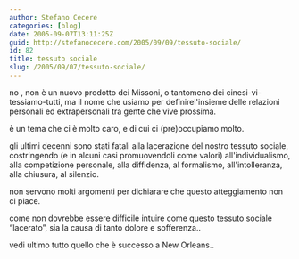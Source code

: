 ```yaml
---
author: Stefano Cecere
categories: [blog]
date: 2005-09-07T13:11:25Z
guid: http://stefanocecere.com/2005/09/09/tessuto-sociale/
id: 82
title: tessuto sociale
slug: /2005/09/07/tessuto-sociale/
---
```


no , non è un nuovo prodotto dei Missoni, o tantomeno dei cinesi-vi-tessiamo-tutti, ma il nome che usiamo per definirel'insieme delle relazioni personali ed extrapersonali tra gente che vive prossima.

è un tema che ci è molto caro, e di cui ci (pre)occupiamo molto.

gli ultimi decenni sono stati fatali alla lacerazione del nostro tessuto sociale, costringendo (e in alcuni casi promuovendoli come valori) all'individualismo, alla competizione personale, alla diffidenza, al formalismo, all'intolleranza, alla chiusura, al silenzio.

non servono molti argomenti per dichiarare che questo atteggiamento non ci piace.
  
come non dovrebbe essere difficile intuire come questo tessuto sociale &#x201c;lacerato&#x201d;, sia la causa di tanto dolore e sofferenza..
  
vedi ultimo tutto quello che è successo a New Orleans..
